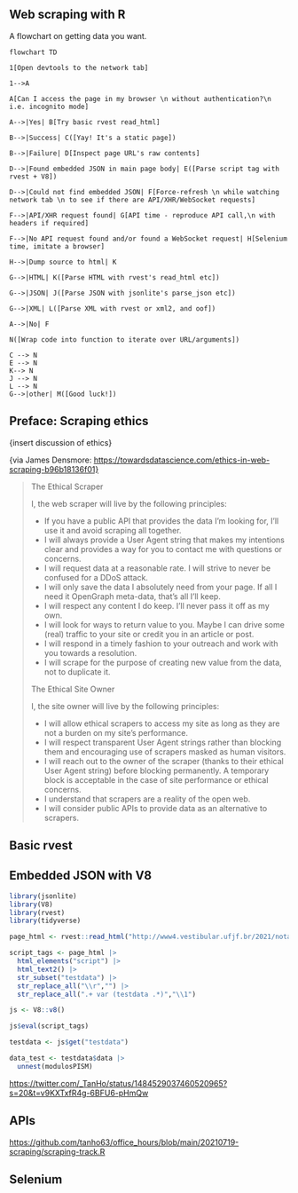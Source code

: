 ## Web scraping with R

A flowchart on getting data you want. 

```mermaid
flowchart TD

1[Open devtools to the network tab]

1-->A

A[Can I access the page in my browser \n without authentication?\n i.e. incognito mode]

A-->|Yes| B[Try basic rvest read_html]

B-->|Success| C([Yay! It's a static page])

B-->|Failure| D[Inspect page URL's raw contents]

D-->|Found embedded JSON in main page body| E([Parse script tag with rvest + V8])

D-->|Could not find embedded JSON| F[Force-refresh \n while watching network tab \n to see if there are API/XHR/WebSocket requests]

F-->|API/XHR request found| G[API time - reproduce API call,\n with headers if required]

F-->|No API request found and/or found a WebSocket request| H[Selenium time, imitate a browser]

H-->|Dump source to html| K

G-->|HTML| K([Parse HTML with rvest's read_html etc])

G-->|JSON| J([Parse JSON with jsonlite's parse_json etc])

G-->|XML| L([Parse XML with rvest or xml2, and oof])

A-->|No| F

N([Wrap code into function to iterate over URL/arguments])

C --> N
E --> N
K--> N
J --> N
L --> N
G-->|other| M([Good luck!])
```

## Preface: Scraping ethics
{insert discussion of ethics}

{via James Densmore: https://towardsdatascience.com/ethics-in-web-scraping-b96b18136f01}

> The Ethical Scraper
> 
> I, the web scraper will live by the following principles:
> 
> - If you have a public API that provides the data I’m looking for, I’ll use it and avoid scraping all together.
> - I will always provide a User Agent string that makes my intentions clear and provides a way for you to contact me with questions or concerns.
> - I will request data at a reasonable rate. I will strive to never be confused for a DDoS attack.
> - I will only save the data I absolutely need from your page. If all I need it OpenGraph meta-data, that’s all I’ll keep.
> - I will respect any content I do keep. I’ll never pass it off as my own.
> - I will look for ways to return value to you. Maybe I can drive some (real) traffic to your site or credit you in an article or post.
> - I will respond in a timely fashion to your outreach and work with you towards a resolution.
> - I will scrape for the purpose of creating new value from the data, not to duplicate it.
> 
> The Ethical Site Owner
> 
> I, the site owner will live by the following principles:
> 
> - I will allow ethical scrapers to access my site as long as they are not a burden on my site’s performance.
> - I will respect transparent User Agent strings rather than blocking them and encouraging use of scrapers masked as human visitors.
> - I will reach out to the owner of the scraper (thanks to their ethical User Agent string) before blocking permanently. A temporary block is acceptable in the case of site performance or ethical concerns.
> - I understand that scrapers are a reality of the open web.
> - I will consider public APIs to provide data as an alternative to scrapers.

## Basic rvest

## Embedded JSON with V8

```r
library(jsonlite)
library(V8)
library(rvest)
library(tidyverse)

page_html <- rvest::read_html("http://www4.vestibular.ufjf.br/2021/notaspism1/H.html")

script_tags <- page_html |> 
  html_elements("script") |> 
  html_text2() |> 
  str_subset("testdata") |> 
  str_replace_all("\\r","") |> 
  str_replace_all(".+ var (testdata .*)","\\1")

js <- V8::v8()

js$eval(script_tags)

testdata <- js$get("testdata") 

data_test <- testdata$data |> 
  unnest(modulosPISM)
```
 
https://twitter.com/_TanHo/status/1484529037460520965?s=20&t=v9KXTxfR4g-6BFU6-pHmQw

## APIs

https://github.com/tanho63/office_hours/blob/main/20210719-scraping/scraping-track.R

## Selenium


